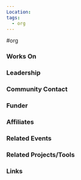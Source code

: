 ```yaml
---
Location: 
tags:
  - org
---
```

#org

### Works On


### Leadership


### Community Contact


### Funder


### Affiliates


### Related Events


### Related Projects/Tools


### Links

